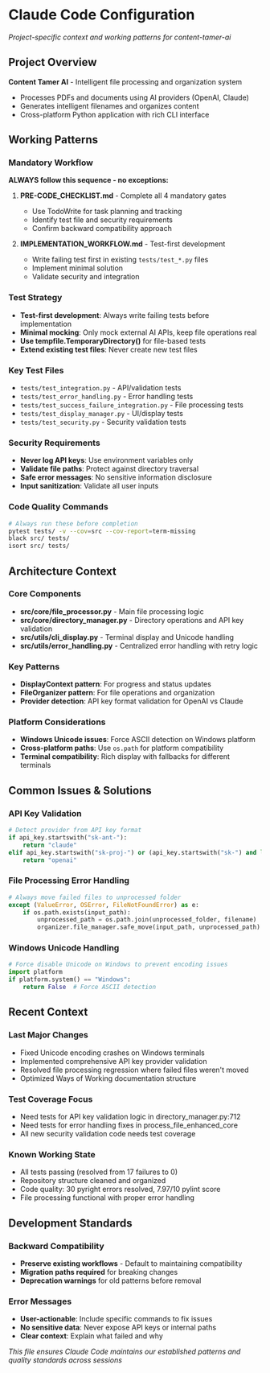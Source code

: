 # Claude Code Configuration
*Project-specific context and working patterns for content-tamer-ai*

## Project Overview

**Content Tamer AI** - Intelligent file processing and organization system
- Processes PDFs and documents using AI providers (OpenAI, Claude)
- Generates intelligent filenames and organizes content
- Cross-platform Python application with rich CLI interface

## Working Patterns

### Mandatory Workflow
**ALWAYS follow this sequence - no exceptions:**

1. **PRE-CODE_CHECKLIST.md** - Complete all 4 mandatory gates
   - Use TodoWrite for task planning and tracking
   - Identify test file and security requirements
   - Confirm backward compatibility approach

2. **IMPLEMENTATION_WORKFLOW.md** - Test-first development
   - Write failing test first in existing `tests/test_*.py` files
   - Implement minimal solution
   - Validate security and integration

### Test Strategy
- **Test-first development**: Always write failing tests before implementation
- **Minimal mocking**: Only mock external AI APIs, keep file operations real
- **Use tempfile.TemporaryDirectory()** for file-based tests
- **Extend existing test files**: Never create new test files

### Key Test Files
- `tests/test_integration.py` - API/validation tests
- `tests/test_error_handling.py` - Error handling tests  
- `tests/test_success_failure_integration.py` - File processing tests
- `tests/test_display_manager.py` - UI/display tests
- `tests/test_security.py` - Security validation tests

### Security Requirements
- **Never log API keys**: Use environment variables only
- **Validate file paths**: Protect against directory traversal
- **Safe error messages**: No sensitive information disclosure
- **Input sanitization**: Validate all user inputs

### Code Quality Commands
```bash
# Always run these before completion
pytest tests/ -v --cov=src --cov-report=term-missing
black src/ tests/
isort src/ tests/
```

## Architecture Context

### Core Components
- **src/core/file_processor.py** - Main file processing logic
- **src/core/directory_manager.py** - Directory operations and API key validation
- **src/utils/cli_display.py** - Terminal display and Unicode handling
- **src/utils/error_handling.py** - Centralized error handling with retry logic

### Key Patterns
- **DisplayContext pattern**: For progress and status updates
- **FileOrganizer pattern**: For file operations and organization
- **Provider detection**: API key format validation for OpenAI vs Claude

### Platform Considerations
- **Windows Unicode issues**: Force ASCII detection on Windows platform
- **Cross-platform paths**: Use `os.path` for platform compatibility
- **Terminal compatibility**: Rich display with fallbacks for different terminals

## Common Issues & Solutions

### API Key Validation
```python
# Detect provider from API key format
if api_key.startswith("sk-ant-"):
    return "claude"
elif api_key.startswith("sk-proj-") or (api_key.startswith("sk-") and len(api_key) > 20):
    return "openai"
```

### File Processing Error Handling
```python
# Always move failed files to unprocessed folder
except (ValueError, OSError, FileNotFoundError) as e:
    if os.path.exists(input_path):
        unprocessed_path = os.path.join(unprocessed_folder, filename)
        organizer.file_manager.safe_move(input_path, unprocessed_path)
```

### Windows Unicode Handling
```python
# Force disable Unicode on Windows to prevent encoding issues
import platform
if platform.system() == "Windows":
    return False  # Force ASCII detection
```

## Recent Context

### Last Major Changes
- Fixed Unicode encoding crashes on Windows terminals
- Implemented comprehensive API key provider validation
- Resolved file processing regression where failed files weren't moved
- Optimized Ways of Working documentation structure

### Test Coverage Focus
- Need tests for API key validation logic in directory_manager.py:712
- Need tests for error handling fixes in process_file_enhanced_core
- All new security validation code needs test coverage

### Known Working State
- All tests passing (resolved from 17 failures to 0)
- Repository structure cleaned and organized
- Code quality: 30 pyright errors resolved, 7.97/10 pylint score
- File processing functional with proper error handling

## Development Standards

### Backward Compatibility
- **Preserve existing workflows** - Default to maintaining compatibility
- **Migration paths required** for breaking changes
- **Deprecation warnings** for old patterns before removal

### Error Messages
- **User-actionable**: Include specific commands to fix issues
- **No sensitive data**: Never expose API keys or internal paths
- **Clear context**: Explain what failed and why

*This file ensures Claude Code maintains our established patterns and quality standards across sessions*